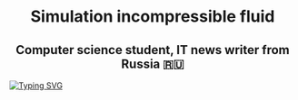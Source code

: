 <h1 align="center">Simulation incompressible fluid <a href="https://daniilshat.ru/" target="_blank"></a></h1>
<h2 align="center">Computer science student, IT news writer from Russia 🇷🇺</h2>

[![Typing SVG](https://readme-typing-svg.herokuapp.com?color=%2336BCF7&lines=Our+team:+Valentin+Ivan+Pavel)](https://git.io/typing-svg)

